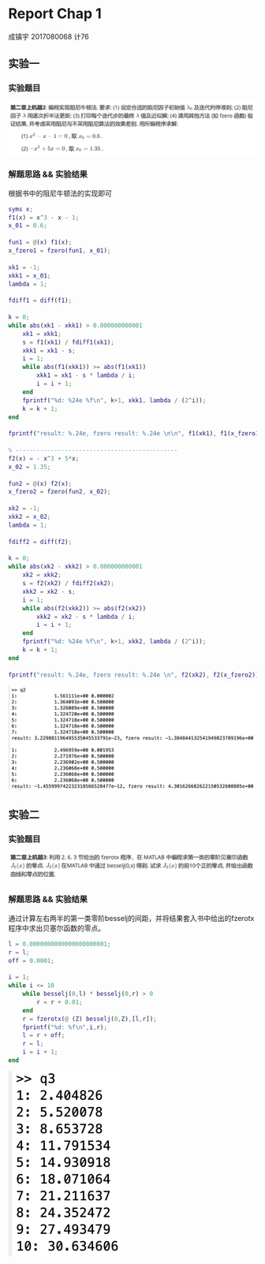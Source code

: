# Report Chap 1

成镇宇 2017080068 计76

## 实验一

### 实验题目

![](./pics/q2_question.png)

### 解题思路 && 实验结果

根据书中的阻尼牛顿法的实现即可

```matlab
syms x;
f1(x) = x^3 - x - 1;
x_01 = 0.6;
 
fun1 = @(x) f1(x);
x_fzero1 = fzero(fun1, x_01);

xk1 = -1;
xkk1 = x_01;
lambda = 1;

fdiff1 = diff(f1);

k = 0;
while abs(xk1 - xkk1) > 0.000000000001
    xk1 = xkk1;
    s = f1(xk1) / fdiff1(xk1);
    xkk1 = xk1 - s;
    i = 1;
    while abs(f1(xkk1)) >= abs(f1(xk1))
        xkk1 = xk1 - s * lambda / i;
        i = i + 1;
    end
    fprintf("%d: %24e %f\n", k+1, xkk1, lambda / (2^i));
    k = k + 1;
end

fprintf("result: %.24e, fzero result: %.24e \n\n", f1(xk1), f1(x_fzero1));

% ----------------------------------------------
f2(x) = - x^3 + 5*x;
x_02 = 1.35;
 
fun2 = @(x) f2(x);
x_fzero2 = fzero(fun2, x_02);

xk2 = -1;
xkk2 = x_02;
lambda = 1;

fdiff2 = diff(f2);

k = 0;
while abs(xk2 - xkk2) > 0.000000000001
    xk2 = xkk2;
    s = f2(xk2) / fdiff2(xk2);
    xkk2 = xk2 - s;
    i = 1;
    while abs(f2(xkk2)) >= abs(f2(xk2))
        xkk2 = xk2 - s * lambda / i;
        i = i + 1;
    end
    fprintf("%d: %24e %f\n", k+1, xkk2, lambda / (2^i));
    k = k + 1;
end

fprintf("result: %.24e, fzero result: %.24e \n", f2(xk2), f2(x_fzero2));
```

![](./pics/q2.png)

## 实验二

### 实验题目

![](./pics/q3_question.png)

### 解题思路 && 实验结果

通过计算左右两半的第一类零阶besselj的间距，并将结果套入书中给出的fzerotx程序中求出贝塞尔函数的零点。

```matlab
l = 0.0000000000000000000001;
r = l;
off = 0.0001;

i = 1;
while i <= 10
    while besselj(0,l) * besselj(0,r) > 0
        r = r + 0.01;
    end
    r = fzerotx(@ (Z) besselj(0,Z),[l,r]);
    fprintf("%d: %f\n",i,r);
    l = r + off;
    r = l;
    i = i + 1;
end
```

<img src="./pics/q3.png" />

